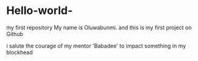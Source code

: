 # Hello-world-
my first repository
My name is Oluwabunmi. and this is my first project on Github



i salute the courage of my mentor  'Babadee' to impact something in my blockhead
